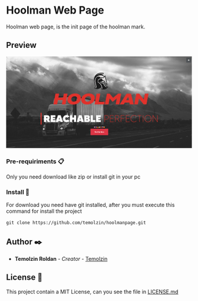 # Hoolman Web Page

Hoolman web page,
is the init page of the hoolman mark.

## Preview

[![Preview Hoolman Web Page](https://github.com/temolzin/hoolmanwebpage/blob/master/img/initpage.png)](https://github.com/temolzin/hoolmanwebpage/blob/master/img/initpage.png)

### Pre-requiriments 📋

Only you need download like zip or install git in your pc

### Install 🔧

For download you need have git installed, after you must execute this command for install the project 

```
git clone https://github.com/temolzin/hoolmanpage.git
```

## Author ✒️


* **Temolzin Roldan** - *Creator* - [Temolzin](https://github.com/temolzin)


## License 📄

This project contain a MIT License, can you see the file in [LICENSE.md](https://github.com/temolzin/hoolmanwebpage/blob/master/LICENSE)


